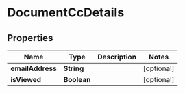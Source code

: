 

# DocumentCcDetails


## Properties

| Name | Type | Description | Notes |
|------------ | ------------- | ------------- | -------------|
|**emailAddress** | **String** |  |  [optional] |
|**isViewed** | **Boolean** |  |  [optional] |



